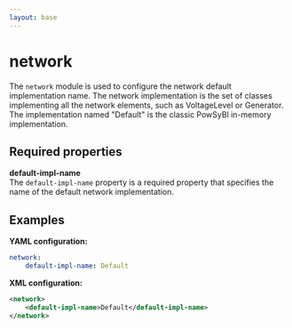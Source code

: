 ```yaml
---
layout: base
---
```


# network
The `network` module is used to configure the network default implementation name. The network implementation is the set of classes implementing all the network elements, such as VoltageLevel or Generator. The implementation named "Default" is the classic PowSyBl in-memory implementation.

## Required properties

**default-impl-name**  
The `default-impl-name` property is a required property that specifies the name of the default network implementation.

## Examples

**YAML configuration:**
```yaml
network:
    default-impl-name: Default
```

**XML configuration:**
```xml
<network>
    <default-impl-name>Default</default-impl-name>
</network>
```
